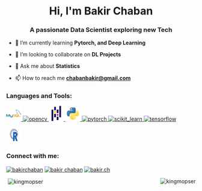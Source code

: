 <h1 align="center">Hi, I'm Bakir Chaban</h1>
<h3 align="center">A passionate Data Scientist exploring new Tech</h3>

- 🌱 I’m currently learning **Pytorch, and Deep Learning**

- 👯 I’m looking to collaborate on **DL Projects**

- 💬 Ask me about **Statistics**

- 📫 How to reach me **chabanbakir@gmail.com**

  
<h3 align="left">Languages and Tools:</h3>
<p align="left"> <a href="https://www.mysql.com/" target="_blank" rel="noreferrer"> <img src="https://raw.githubusercontent.com/devicons/devicon/master/icons/mysql/mysql-original-wordmark.svg" alt="mysql" width="40" height="40"/> </a> <a href="https://opencv.org/" target="_blank" rel="noreferrer"> <img src="https://www.vectorlogo.zone/logos/opencv/opencv-icon.svg" alt="opencv" width="40" height="40"/> </a> <a href="https://pandas.pydata.org/" target="_blank" rel="noreferrer"> <img src="https://raw.githubusercontent.com/devicons/devicon/2ae2a900d2f041da66e950e4d48052658d850630/icons/pandas/pandas-original.svg" alt="pandas" width="40" height="40"/> </a> <a href="https://www.python.org" target="_blank" rel="noreferrer"> <img src="https://raw.githubusercontent.com/devicons/devicon/master/icons/python/python-original.svg" alt="python" width="40" height="40"/> </a> <a href="https://pytorch.org/" target="_blank" rel="noreferrer"> <img src="https://www.vectorlogo.zone/logos/pytorch/pytorch-icon.svg" alt="pytorch" width="40" height="40"/> </a> <a href="https://scikit-learn.org/" target="_blank" rel="noreferrer"> <img src="https://upload.wikimedia.org/wikipedia/commons/0/05/Scikit_learn_logo_small.svg" alt="scikit_learn" width="40" height="40"/> </a> <a href="https://www.tensorflow.org" target="_blank" rel="noreferrer"> <img src="https://www.vectorlogo.zone/logos/tensorflow/tensorflow-icon.svg" alt="tensorflow" width="40" height="40"/> </a> </p> <a> <img src="R.png" alt="R" width="40" height="40"/> </a> </p>

<h3 align="left">Connect with me:</h3>
<p align="left">
<a href="https://linkedin.com/in/bakirchaban" target="blank"><img align="center" src="https://raw.githubusercontent.com/rahuldkjain/github-profile-readme-generator/master/src/images/icons/Social/linked-in-alt.svg" alt="bakirchaban" height="30" width="40" /></a>
<a href="https://kaggle.com/bakirchaban" target="blank"><img align="center" src="https://raw.githubusercontent.com/rahuldkjain/github-profile-readme-generator/master/src/images/icons/Social/kaggle.svg" alt="bakir chaban" height="30" width="40" /></a>
<a href="https://instagram.com/bakir.ch" target="blank"><img align="center" src="https://raw.githubusercontent.com/rahuldkjain/github-profile-readme-generator/master/src/images/icons/Social/instagram.svg" alt="bakir.ch" height="30" width="40" /></a>
</p>


<p><img align="right" src="https://github-readme-stats.vercel.app/api/top-langs?username=kingmopser&show_icons=true&locale=en&layout=compact" alt="kingmopser" /></p>

<p>&nbsp;<img align="center" src="https://github-readme-stats.vercel.app/api?username=kingmopser&show_icons=true&locale=en" alt="kingmopser" /></p>
